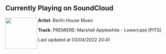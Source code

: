 ## Currently Playing on SoundCloud

[<img align="left" width="100" src="https://i1.sndcdn.com/artworks-Aa8EptDXFR7ZlWra-JyizHg-t500x500.jpg">](https://soundcloud.com/berlinhousemusic/premiere-marshall-applewhite-lowercase-pits?in=pitsdetroit/sets/mxr002-marshall-applewhite-lowercase-ep)

**Artist**: Berlin House Music 

**Track**: PREMIERE: Marshall Applewhite - Lowercase [PITS]

Last updated at 03/04/2022 20:41
